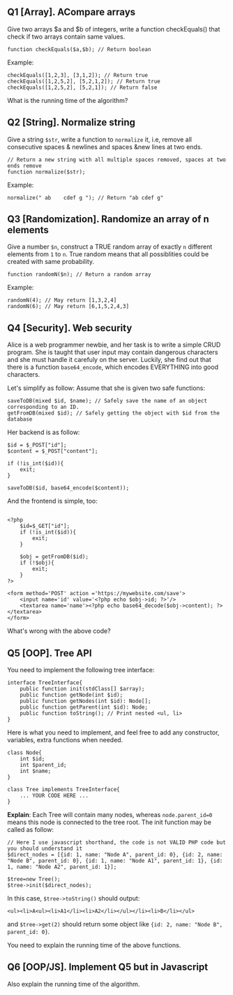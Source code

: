 ## Q1 [Array]. ACompare arrays

Give two arrays $a and $b of integers, write a function checkEquals() that check if two arrays contain same values.

```
function checkEquals($a,$b); // Return boolean
```

Example:

```
checkEquals([1,2,3], [3,1,2]); // Return true
checkEquals([1,2,5,2], [5,2,1,2]); // Return true
checkEquals([1,2,5,2], [5,2,1]); // Return false
```

What is the running time of the algorithm?


## Q2 [String]. Normalize string

Give a string `$str`, write a function to `normalize` it, i.e, remove all consecutive spaces & newlines and spaces &new lines at two ends.

```
// Return a new string with all multiple spaces removed, spaces at two ends remove 
function normalize($str);
```

Example:

```
normalize(" ab    cdef g "); // Return "ab cdef g"
```

## Q3 [Randomization]. Randomize an array of n elements
Give a number `$n`, construct a TRUE random array of exactly `n` different elements from `1` to `n`. True random means that all possiblities could be created with same probability.

```
function randomN($n); // Return a random array
```

Example:

```
randomN(4); // May return [1,3,2,4]
randomN(6); // May return [6,1,5,2,4,3]
```


## Q4 [Security]. Web security

Alice is a web programmer newbie, and her task is to write a simple CRUD program. She is taught that user input may contain dangerous characters and she must handle it carefuly on the server. Luckily, she find out that there is a function `base64_encode`, which encodes EVERYTHING into good characters.

Let's simplify as follow: Assume that she is given two safe functions:

```
saveToDB(mixed $id, $name); // Safely save the name of an object corresponding to an ID.
getFromDB(mixed $id); // Safely getting the object with $id from the database
```

Her backend is as follow:

```
$id = $_POST["id"];
$content = $_POST["content"];

if (!is_int($id)){
	exit;
}

saveToDB($id, base64_encode($content));

```

And the frontend is simple, too:

```

<?php 
	$id=$_GET["id"];
    if (!is_int($id)){
    	exit;
    }
    
	$obj = getFromDB($id); 
    if (!$obj){
    	exit;
    }
?>

<form method='POST' action ='https://mywebsite.com/save'>
	<input name='id' value='<?php echo $obj->id; ?>'/>
    <textarea name='name'><?php echo base64_decode($obj->content); ?></textarea>
</form>
```

What's wrong with the above code?


## Q5 [OOP]. Tree API

You need to implement the following tree interface:

```
interface TreeInterface{
	public function init(stdClass[] $array);
    public function getNode(int $id);
    public function getNodes(int $id): Node[];
    public function getParent(int $id): Node;
    public function toString(); // Print nested <ul, li>
}
```
Here is what you need to implement, and feel free to add any constructor, variables, extra functions when needed.

```
class Node{
	int $id;
    int $parent_id;
    int $name;
}

class Tree implements TreeInterface{
	... YOUR CODE HERE ...
}
```

**Explain**: Each Tree will contain many nodes, whereas `node.parent_id=0` means this node is connected to the tree root. The init function may be called as follow:

```
// Here I use javascript shorthand, the code is not VALID PHP code but you should understand it
$direct_nodes = [{id: 1, name: "Node A", parent_id: 0}, {id: 2, name: "Node B", parent_id: 0}, {id: 1, name: "Node A1", parent_id: 1}, {id: 1, name: "Node A2", parent_id: 1}]; 

$tree=new Tree();
$tree->init($direct_nodes);
```

In this case, `$tree->toString()` should output:

```
<ul><li>A<ul><li>A1</li><li>A2</li></ul></li><li>B</li></ul>
```

and `$tree->get(2)` should return some object like `{id: 2, name: "Node B", parent_id: 0}`.

You need to explain the running time of the above functions.



## Q6 [OOP/JS]. Implement Q5 but in Javascript

Also explain the running time of the algorithm.
